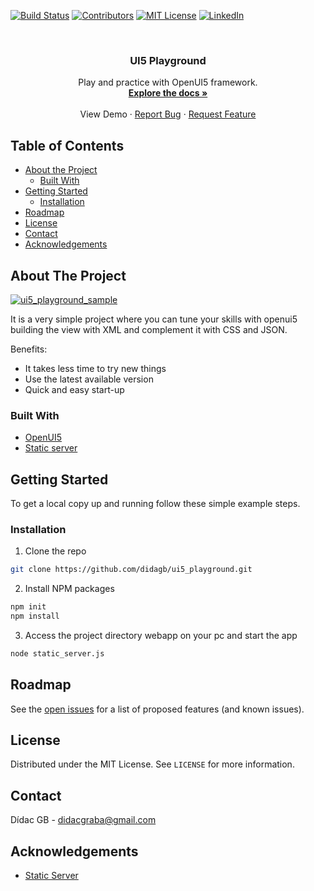 <!-- PROJECT SHIELDS -->
<!--
*** I'm using markdown "reference style" links for readability.
*** Reference links are enclosed in brackets [ ] instead of parentheses ( ).
*** See the bottom of this document for the declaration of the reference variables
*** for build-url, contributors-url, etc. This is an optional, concise syntax you may use.
*** https://www.markdownguide.org/basic-syntax/#reference-style-links
-->
[![Build Status][build-shield]][build-url]
[![Contributors][contributors-shield]][contributors-url]
[![MIT License][license-shield]][license-url]
[![LinkedIn][linkedin-shield]][linkedin-url]



<!-- PROJECT LOGO -->
<br />
<p align="center">
  <h3 align="center">UI5 Playground</h3>

  <p align="center">
    Play and practice with OpenUI5 framework.
    <br />
    <a href="https://github.com/didagb/ui5_playground"><strong>Explore the docs »</strong></a>
    <br />
    <br />
    <a>View Demo</a>
    ·
    <a href="https://github.com/didagb/ui5_playground/issues">Report Bug</a>
    ·
    <a href="https://github.com/didagb/ui5_playground/issues">Request Feature</a>
  </p>
</p>


<!-- TABLE OF CONTENTS -->
## Table of Contents

* [About the Project](#about-the-project)
  * [Built With](#built-with)
* [Getting Started](#getting-started)
  * [Installation](#installation)
* [Roadmap](#roadmap)
* [License](#license)
* [Contact](#contact)
* [Acknowledgements](#acknowledgements)


<!-- ABOUT THE PROJECT -->
## About The Project

[![ui5_playground_sample][product-screenshot]](https://github.com/didagb/ui5_playground)

It is a very simple project where you can tune your skills with openui5 building the view with XML and complement it with CSS and JSON.

Benefits:
* It takes less time to try new things
* Use the latest available version
* Quick and easy start-up

### Built With
* [OpenUI5](https://openui5.hana.ondemand.com/)
* [Static server](https://github.com/htammen/static_server)

<!-- GETTING STARTED -->
## Getting Started

To get a local copy up and running follow these simple example steps.

### Installation

1. Clone the repo
```sh
git clone https://github.com/didagb/ui5_playground.git
```
2. Install NPM packages
```sh
npm init
npm install
```
3. Access the project directory webapp on your pc and start the app
```sh
node static_server.js
```

<!-- ROADMAP -->
## Roadmap

See the [open issues](https://github.com/didagb/ui5_playground/issues) for a list of proposed features (and known issues).

<!-- LICENSE -->
## License

Distributed under the MIT License. See `LICENSE` for more information.

<!-- CONTACT -->
## Contact

Dídac GB - didacgraba@gmail.com

<!-- ACKNOWLEDGEMENTS -->
## Acknowledgements
* [Static Server](https://github.com/htammen/static_server)


<!-- MARKDOWN LINKS & IMAGES -->
<!-- https://www.markdownguide.org/basic-syntax/#reference-style-links -->
[build-shield]: https://img.shields.io/badge/build-passing-brightgreen.svg?style=flat-square
[build-url]: #
[contributors-shield]: https://img.shields.io/badge/contributors-1-orange.svg?style=flat-square
[contributors-url]: https://github.com/didagb/ui5_playground/graphs/contributors
[license-shield]: https://img.shields.io/badge/license-MIT-blue.svg?style=flat-square
[license-url]: https://choosealicense.com/licenses/mit
[linkedin-shield]: https://img.shields.io/badge/-LinkedIn-black.svg?style=flat-square&logo=linkedin&colorB=555
[linkedin-url]: https://linkedin.com/in/didacgb
[product-screenshot]: https://raw.githubusercontent.com/didagb/ui5_playground/master/sample.png
